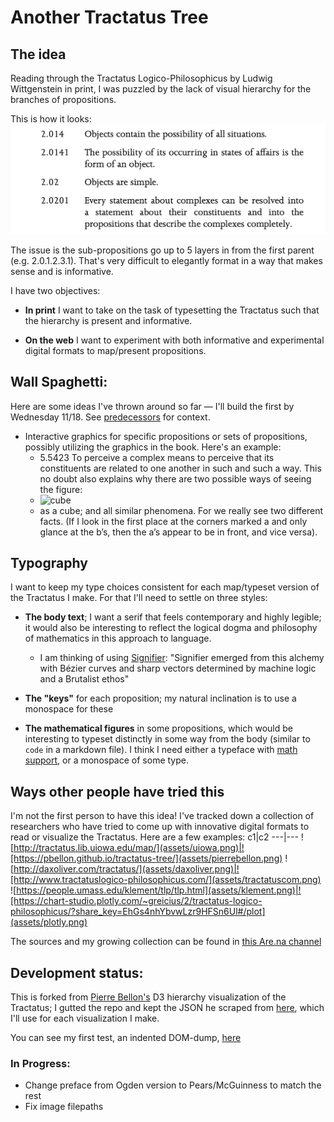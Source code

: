 # Another Tractatus Tree

## The idea
Reading through the Tractatus Logico-Philosophicus by Ludwig Wittgenstein in print, I was puzzled by the lack of visual hierarchy for the branches of propositions.

This is how it looks:
![How the Tractatus appears in my printed edition](assets/tractatus-print.png)

The issue is the sub-propositions go up to 5 layers in from the first parent (e.g. 2.0.1.2.3.1). That's very difficult to elegantly format in a way that makes sense and is informative.

I have two objectives:

* **In print** I want to take on the task of typesetting the Tractatus such that the hierarchy is present and informative.

* **On the web** I want to experiment with both informative and experimental digital formats to map/present propositions.

## Wall Spaghetti:

Here are some ideas I've thrown around so far — I'll build the first by Wednesday 11/18. See [predecessors](#user-content-ways-other-people-have-tried-this) for context.

* Interactive graphics for specific propositions or sets of propositions, possibly utilizing the graphics in the book. Here's an example: 
  * 5.5423 To perceive a complex means to perceive that its constituents are related to one another in such and such a way. This no doubt also explains why there are two possible ways of seeing the figure:
  * ![cube](html_export/tractatus_files/thecube.png)
  * as a cube; and all similar phenomena. For we really see two different facts. (If I look in the first place at the corners marked a and only glance at the b’s, then the a’s appear to be in front, and vice versa).





## Typography

I want to keep my type choices consistent for each map/typeset version of the Tractatus I make. For that I'll need to settle on three styles:

* **The body text**; I want a serif that feels contemporary and highly legible; it would also be interesting to reflect the logical dogma and philosophy of mathematics in this approach to language.
  * I am thinking of using [Signifier](https://klim.co.nz/blog/signifier-design-information/): "Signifier emerged from this alchemy with Bézier curves and sharp vectors determined by machine logic and a Brutalist ethos"

* **The "keys"** for each proposition; my natural inclination is to use a monospace for these

* **The mathematical figures** in some propositions, which would be interesting to typeset distinctly in some way from the body (similar to `code` in a markdown file). I think I need either a typeface with [math support](https://www.tug.org/FontCatalogue/mathfonts.html), or a monospace of some type.


## Ways other people have tried this

I'm not the first person to have this idea! I've tracked down a collection of researchers who have tried to come up with innovative digital formats to read or visualize the Tractatus. Here are a few examples:
c1|c2
---|---
![http://tractatus.lib.uiowa.edu/map/](assets/uiowa.png)|![https://pbellon.github.io/tractatus-tree/](assets/pierrebellon.png)
![http://daxoliver.com/tractatus/](assets/daxoliver.png)|![http://www.tractatuslogico-philosophicus.com/](assets/tractatuscom.png)
![https://people.umass.edu/klement/tlp/tlp.html](assets/klement.png)|![https://chart-studio.plotly.com/~greicius/2/tractatus-logico-philosophicus/?share_key=EhGs4nhYbvwLzr9HFSn6Ul#/plot](assets/plotly.png)

The sources and my growing collection can be found in [this Are.na channel](https://www.are.na/nico-chilla/tractatus-visualizations)



## Development status:


This is forked from [Pierre Bellon's](https://pbellon.github.io/#!/en) D3 hierarchy visualization of the Tractatus; I gutted the repo and kept the JSON he scraped from [here](https://people.umass.edu/klement/tlp/tlp.html), which I'll use for each visualization I make.

You can see my first test, an indented DOM-dump, [here](https://nchilla.github.io/tractatus-tree/dom)


### In Progress:
* Change preface from Ogden version to Pears/McGuinness to match the rest
* Fix image filepaths
